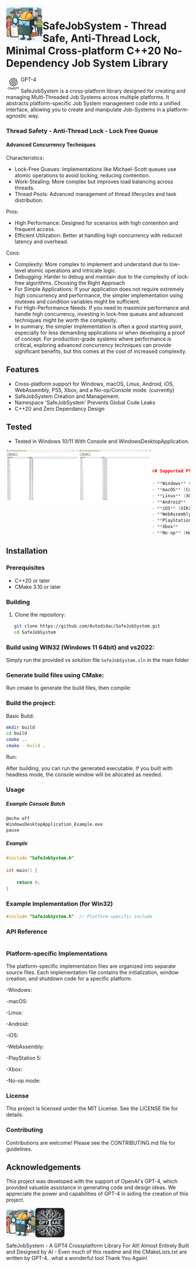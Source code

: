 <img align="left" src="image/3.jpg" width="100px"/>


# SafeJobSystem - Thread Safe, Anti-Thread Lock, Minimal Cross-platform C++20 No-Dependency Job System Library


<img align="left" src="image/gpt.jpg" width="40px"/>GPT-4



SafeJobSystem is a cross-platform library designed for creating and managing Multi-Threaded Job Systems across multiple platforms. It abstracts platform-specific Job System management code into a unified interface, allowing you to create and manipulate Job-Systems in a platform-agnostic way. 



### Thread Safety - Anti-Thread Lock - Lock Free Queue

#### Advanced Concurrency Techniques

Characteristics:

- Lock-Free Queues: Implementations like Michael-Scott queues use atomic operations to avoid locking, reducing contention.
- Work-Stealing: More complex but improves load balancing across threads.
- Thread Pools: Advanced management of thread lifecycles and task distribution.

Pros:

- High Performance: Designed for scenarios with high contention and frequent access.
- Efficient Utilization: Better at handling high concurrency with reduced latency and overhead.

Cons:

- Complexity: More complex to implement and understand due to low-level atomic operations and intricate logic.
- Debugging: Harder to debug and maintain due to the complexity of lock-free algorithms.
Choosing the Right Approach
- For Simple Applications: If your application does not require extremely high concurrency and performance, the simpler implementation using mutexes and condition variables might be sufficient.
- For High-Performance Needs: If you need to maximize performance and handle high concurrency, investing in lock-free queues and advanced techniques might be worth the complexity.
- In summary, the simpler implementation is often a good starting point, especially for less demanding applications or when developing a proof of concept. For production-grade systems where performance is critical, exploring advanced concurrency techniques can provide significant benefits, but this comes at the cost of increased complexity.



## Features


- Cross-platform support for Windows, macOS, Linux, Android, iOS, WebAssembly, PS5, Xbox, and a No-op/Console mode. (currently)
- SafeJobSystem Creation and Management.
- Namespace 'SafeJobSystem' Prevents Global Code Leaks
- C++20 and Zero Dependancy Design


## Tested


- Tested in Windows 10/11 With Console and WindowsDesktopApplication.



<img align="left" src="image/3.png" width="200px"/>


<img align="left" src="image/2.png" width="200px"/>



```cpp



## Supported Platforms

- **Windows** (Win32)
- **macOS** (Cocoa)
- **Linux** (XCB or XLib)
- **Android**
- **iOS** (UIKit)
- **WebAssembly** (Emscripten)
- **PlayStation 5** (PS5)
- **Xbox**
- **No-op** (Headless mode)
```


## Installation

### Prerequisites

- C++20 or later
- CMake 3.10 or later

### Building

1. Clone the repository:
```sh
   git clone https://github.com/Autodidac/SafeJobSystem.git
   cd SafeJobSystem
```





### Build using WIN32 (Windows 11 64bit) and vs2022:
Simply run the provided vs solution file `SafeJobSystem.sln` in the main folder




### Generate build files using CMake:
Run cmake to generate the build files, then compile:





### Build the project:
Basic Build:
```sh
mkdir build
cd build
cmake ..
cmake --build .
```


Run:

After building, you can run the generated executable. If you built with headless mode, the console window will be allocated as needed.


### Usage
##### Example Console Batch
```batch
@echo off
WindowsDesktopApplication_Example.exe 
pause
```

##### Example
```cpp
#include "SafeJobSystem.h"

int main() {

    return 0;
}
```

### Example Implementation (for Win32)
```cpp
#include "SafeJobSystem.h"  // Platform-specific include

```

### API Reference

```cpp

```



### Platform-specific Implementations
The platform-specific implementation files are organized into separate source files. Each implementation file contains the initialization, window creation, and shutdown code for a specific platform.

-Windows:

-macOS:

-Linux: 

-Android:

-iOS: 

-WebAssembly: 

-PlayStation 5: 

-Xbox: 

-No-op mode:



### License
This project is licensed under the MIT License. See the LICENSE file for details.


### Contributing
Contributions are welcome! Please see the CONTRIBUTING.md file for guidelines.


## Acknowledgements
This project was developed with the support of OpenAI's GPT-4, which provided valuable assistance in generating code and design ideas. We appreciate the power and capabilities of GPT-4 in aiding the creation of this project.



<img align="left" src="image/3.jpg" width="80px"/>
<img align="center" src="image/gpt4all.png" width="80px"/>

SafeJobSystem - A GPT4 Crossplatform Library For All! Almost Entirely Built and Designed by AI - Even much of this readme and the CMakeLists.txt are written by GPT-4.. what a wonderful tool Thank You Again!



